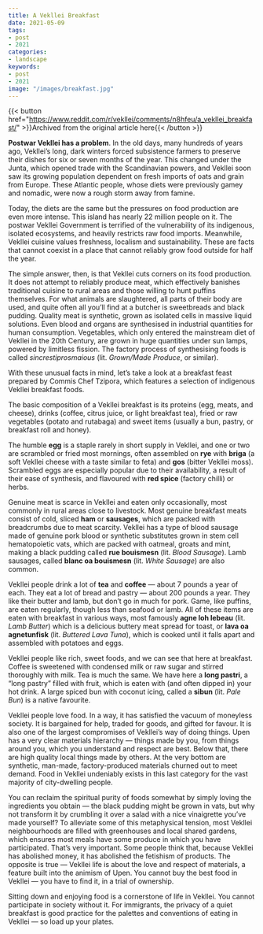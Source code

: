```yaml
---
title: A Vekllei Breakfast
date: 2021-05-09
tags:
- post
- 2021
categories:
- landscape
keywords:
- post
- 2021
image: "/images/breakfast.jpg"
---
```


{{< button href="https://www.reddit.com/r/vekllei/comments/n8hfeu/a_vekllei_breakfast/" >}}Archived from the original article here{{< /button >}}

**Postwar Vekllei has a problem**. In the old days, many hundreds of years ago, Vekllei’s long, dark winters forced subsistence farmers to preserve their dishes for six or seven months of the year. This changed under the Junta, which opened trade with the Scandinavian powers, and Vekllei soon saw its growing population dependent on fresh imports of oats and grain from Europe. These Atlantic people, whose diets were previously gamey and nomadic, were now a rough storm away from famine.

Today, the diets are the same but the pressures on food production are even more intense. This island has nearly 22 million people on it. The postwar Vekllei Government is terrified of the vulnerability of its indigenous, isolated ecosystems, and heavily restricts raw food imports. Meanwhile, Vekllei cuisine values freshness, localism and sustainability. These are facts that cannot coexist in a place that cannot reliably grow food outside for half the year.

The simple answer, then, is that Vekllei cuts corners on its food production. It does not attempt to reliably produce meat, which effectively banishes traditional cuisine to rural areas and those willing to hunt puffins themselves. For what animals are slaughtered, all parts of their body are used, and quite often all you’ll find at a butcher is sweetbreads and black pudding. Quality meat is synthetic, grown as isolated cells in massive liquid solutions. Even blood and organs are synthesised in industrial quantities for human consumption. Vegetables, which only entered the mainstream diet of Vekllei in the 20th Century, are grown in huge quantities under sun lamps, powered by limitless fission. The factory process of synthesising foods is called *sincrestiprosmaious* (lit. *Grown/Made Produce*, or similar).

With these unusual facts in mind, let’s take a look at a breakfast feast prepared by Commis Chef Tzipora, which features a selection of indigenous Vekllei breakfast foods.

The basic composition of a Vekllei breakfast is its proteins (egg, meats, and cheese), drinks (coffee, citrus juice, or light breakfast tea), fried or raw vegetables (potato and rutabaga) and sweet items (usually a bun, pastry, or breakfast roll and honey).

The humble **egg** is a staple rarely in short supply in Vekllei, and one or two are scrambled or fried most mornings, often assembled on **rye** with **briga** (a soft Vekllei cheese with a taste similar to feta) and **gos** (bitter Vekllei moss). Scrambled eggs are especially popular due to their availability, a result of their ease of synthesis, and flavoured with **red spice** (factory chilli) or herbs.

Genuine meat is scarce in Vekllei and eaten only occasionally, most commonly in rural areas close to livestock. Most genuine breakfast meats consist of cold, sliced **ham** or **sausages**, which are packed with breadcrumbs due to meat scarcity. Vekllei has a type of blood sausage made of genuine pork blood or synthetic substitutes grown in stem cell hematopoietic vats, which are packed with oatmeal, groats and mint, making a black pudding called **rue bouismesn** (lit. *Blood Sausage*). Lamb sausages, called **blanc oa bouismesn** (lit. *White Sausage*) are also common.

Vekllei people drink a lot of **tea** and **coffee** — about 7 pounds a year of each. They eat a lot of bread and pastry — about 200 pounds a year. They like their butter and lamb, but don’t go in much for pork. Game, like puffins, are eaten regularly, though less than seafood or lamb. All of these items are eaten with breakfast in various ways, most famously **agne loh lebeau** (lit. *Lamb Butter*) which is a delicious buttery meat spread for toast, or **lava oa agnetunfisk** (lit. *Buttered Lava Tuna*), which is cooked until it falls apart and assembled with potatoes and eggs.

Vekllei people like rich, sweet foods, and we can see that here at breakfast. Coffee is sweetened with condensed milk or raw sugar and stirred thoroughly with milk. Tea is much the same. We have here a **long pastri**, a “long pastry” filled with fruit, which is eaten with (and often dipped in) your hot drink. A large spiced bun with coconut icing, called a **sibun** (lit. *Pale Bun*) is a native favourite.

Vekllei people love food. In a way, it has satisfied the vacuum of moneyless society. It is bargained for help, traded for goods, and gifted for favour. It is also one of the largest compromises of Vekllei’s way of doing things. Upen has a very clear materials hierarchy — things made by you, from things around you, which you understand and respect are best. Below that, there are high quality local things made by others. At the very bottom are synthetic, man-made, factory-produced materials churned out to meet demand. Food in Vekllei undeniably exists in this last category for the vast majority of city-dwelling people.

You can reclaim the spiritual purity of foods somewhat by simply loving the ingredients you obtain — the black pudding might be grown in vats, but why not transform it by crumbling it over a salad with a nice vinaigrette you’ve made yourself? To alleviate some of this metaphysical tension, most Vekllei neighbourhoods are filled with greenhouses and local shared gardens, which ensures most meals have some produce in which you have participated. That’s very important. Some people think that, because Vekllei has abolished money, it has abolished the fetishism of products. The opposite is true — Vekllei life is about the love and respect of materials, a feature built into the animism of Upen. You cannot buy the best food in Vekllei — you have to find it, in a trial of ownership.

Sitting down and enjoying food is a cornerstone of life in Vekllei. You cannot participate in society without it. For immigrants, the privacy of a quiet breakfast is good practice for the palettes and conventions of eating in Vekllei — so load up your plates.
